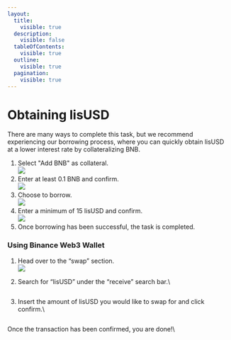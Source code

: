 ```yaml
---
layout:
  title:
    visible: true
  description:
    visible: false
  tableOfContents:
    visible: true
  outline:
    visible: true
  pagination:
    visible: true
---
```


# Obtaining lisUSD

There are many ways to complete this task, but we recommend experiencing our borrowing process, where you can quickly obtain lisUSD at a lower interest rate by collateralizing BNB.

1. Select "Add BNB" as collateral.\
   ![](<../../.gitbook/assets/image (43).png>)
2. Enter at least 0.1 BNB and confirm.\
   ![](<../../.gitbook/assets/image (44).png>)
3. Choose to borrow.\
   ![](<../../.gitbook/assets/image (45).png>)
4. Enter a minimum of 15 lisUSD and confirm.\
   ![](<../../.gitbook/assets/image (46).png>)
5. Once borrowing has been successful, the task is completed.

### Using Binance Web3 Wallet

1. Head over to the “swap” section.\
   ![](https://lh7-us.googleusercontent.com/drwUEH2TJ\_b05QhPtZsaElZx-8dLJDeK6fgUT7BvluPQIR6bXbizjk5K\_PB4A4l6th5D4TaeV51Rvpz-5sBJ5816USqOWg4bTo7L1AjSZJDGxz48FR0GByRxXIlNpwxOrOpizz\_Ua2IQFlhfURsAyi4)
2.  Search for “lisUSD” under the “receive” search bar.\


    <figure><img src="../../.gitbook/assets/image (20).png" alt=""><figcaption></figcaption></figure>
3.  Insert the amount of lisUSD you would like to swap for and click confirm.\


    <figure><img src="../../.gitbook/assets/image (21).png" alt=""><figcaption></figcaption></figure>

Once the transaction has been confirmed, you are done!\
